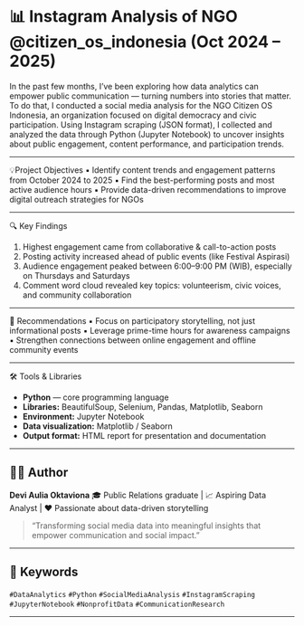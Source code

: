 # 📊 Instagram Analysis of NGO @citizen_os_indonesia (Oct 2024 – 2025)

In the past few months, I’ve been exploring how data analytics can empower public communication — turning numbers into stories that matter.
To do that, I conducted a social media analysis for the NGO Citizen OS Indonesia, an organization focused on digital democracy and civic participation. 
Using Instagram scraping (JSON format), I collected and analyzed the data through Python (Jupyter Notebook) to uncover insights about public engagement, content performance, and participation trends.

---

💡Project Objectives
▪️ Identify content trends and engagement patterns from October 2024 to 2025
▪️ Find the best-performing posts and most active audience hours
▪️ Provide data-driven recommendations to improve digital outreach strategies for NGOs

---

🔍 Key Findings
1. Highest engagement came from collaborative & call-to-action posts
2. Posting activity increased ahead of public events (like Festival Aspirasi)
3. Audience engagement peaked between 6:00–9:00 PM (WIB), especially on Thursdays and Saturdays
4. Comment word cloud revealed key topics: volunteerism, civic voices, and community collaboration

---

📌 Recommendations
▪️ Focus on participatory storytelling, not just informational posts
▪️ Leverage prime-time hours for awareness campaigns
▪️ Strengthen connections between online engagement and offline community events

---

🛠️ Tools & Libraries  
- **Python** — core programming language  
- **Libraries:** BeautifulSoup, Selenium, Pandas, Matplotlib, Seaborn  
- **Environment:** Jupyter Notebook  
- **Data visualization:** Matplotlib / Seaborn  
- **Output format:** HTML report for presentation and documentation

---

## 👩‍💻 Author  
**Devi Aulia Oktaviona**
🎓 Public Relations graduate | 📈 Aspiring Data Analyst | ❤️ Passionate about data-driven storytelling  

> “Transforming social media data into meaningful insights that empower communication and social impact.”

---

## 🧩 Keywords  
`#DataAnalytics` `#Python` `#SocialMediaAnalysis` `#InstagramScraping` `#JupyterNotebook` `#NonprofitData` `#CommunicationResearch`

---

